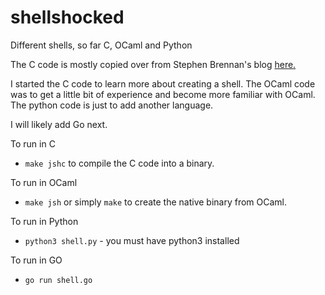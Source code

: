 # shellshocked
Different shells, so far C, OCaml and Python

The C code is mostly copied over from Stephen Brennan's blog [here.](https://brennan.io/2015/01/16/write-a-shell-in-c/)

I started the C code to learn more about creating a shell.
The OCaml code was to get a little bit of experience and become more familiar with OCaml. The python code is just to add another language.

I will likely add Go next.

To run in C
* `make jshc` to compile the C code into a binary.

To run in OCaml
* `make jsh` or simply `make` to create the native binary from OCaml.

To run in Python
* `python3 shell.py` - you must have python3 installed

To run in GO
* `go run shell.go`
